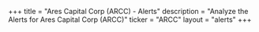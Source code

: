 +++
title = "Ares Capital Corp (ARCC) - Alerts"
description = "Analyze the Alerts for Ares Capital Corp (ARCC)"
ticker = "ARCC"
layout = "alerts"
+++

